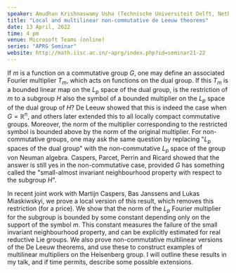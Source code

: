```yaml
---
speaker: Amudhan Krishnaswamy Usha (Technische Universiteit Delft, Netherlands)
title: "Local and multilinear non-commutative de Leeuw theorems"
date: 13 April, 2022
time: 4 pm
venue: Microsoft Teams (online)
series: "APRG Seminar"
website: http://math.iisc.ac.in/~aprg/index.php?id=seminar21-22
---
```


If $m$ is a function on a commutative group $G$, one may define an associated Fourier
multiplier $T_m$, which acts on functions on the dual group.  If this $T_m$ is a bounded
linear map on the $L_p$ space of the dual group, is the restriction of $m$ to a subgroup
$H$ also the symbol of a bounded multiplier on the $L_p$ space of the dual group of $H$?
De Leeuw showed that this is indeed the case when $G=\mathbb{R}^n$, and others later
extended this to all locally compact commutative groups. Moreover, the norm of the multiplier
corresponding to the restricted symbol is bounded above by the norm of the original multiplier.
For non-commutative groups, one may ask the same question by replacing "$L_p$ spaces of the
dual group" with the non-commutative $L_p$ space of the group von Neuman algebra.  Caspers,
Parcet, Perrin and Ricard showed that the answer is still yes in the non-commutative case,
provided $G$ has something called the "small-almost invariant neighbourhood property with
respect to the subgroup $H$". 

In recent joint work with Martijn Caspers, Bas Janssens and Lukas Miaskiwskyi, we prove a
local version of this result, which removes this restriction (for a price). We show that the
norm of the $L_p$ Fourier multiplier for the subgroup is bounded by some constant depending
only on the support of the symbol $m$. This constant measures the failure of the small
invariant neighbourhood property, and can be explicitly estimated for real reductive Lie
groups. We also prove non-commutative multilinear versions of the De Leeuw theorems, and use
these to construct examples of multilinear multipliers on the Heisenberg group. I will outline
these results in my talk, and if time permits, describe some possible extensions.
